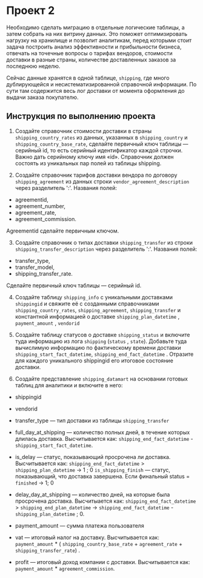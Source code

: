 # Проект 2

Необходимо сделать миграцию в отдельные логические таблицы, а затем собрать на них витрину данных. 
Это поможет оптимизировать нагрузку на хранилище и позволит аналитикам, 
перед которыми стоит задача построить анализ эффективности и прибыльности бизнеса, 
отвечать на точечные вопросы о тарифах вендоров, стоимости доставки в разные страны, 
количестве доставленных заказов за последнюю неделю.

Сейчас данные хранятся в одной таблице, `shipping`, где много дублирующейся и несистематизированной справочной информации. По сути там содержится весь лог доставки от момента оформления до выдачи заказа покупателю.

## Инструкция по выполнению проекта

1. Создайте справочник стоимости доставки в страны `shipping_country_rates` из данных, 
   указанных в `shipping_country` и `shipping_country_base_rate`, сделайте первичный ключ таблицы — серийный id, то есть серийный идентификатор каждой строчки. Важно дать серийному ключу имя «id». Справочник должен состоять из уникальных пар полей из таблицы shipping.

2. Создайте справочник тарифов доставки вендора по договору `shipping_agreement` из данных строки `vendor_agreement_description` через разделитель ':'.
Названия полей:
- agreementid,
- agreement_number,
- agreement_rate,
- agreement_commission.

Agreementid сделайте первичным ключом.
   
3. Создайте справочник о типах доставки `shipping_transfer` из строки `shipping_transfer_description` через разделитель ':'.
Названия полей:
- transfer_type,
- transfer_model,
- shipping_transfer_rate.

Сделайте первичный ключ таблицы — серийный id.
   
4. Создайте таблицу `shipping_info` с уникальными доставками `shippingid` и свяжите её с созданными справочниками `shipping_country_rates`, 
`shipping_agreement`, `shipping_transfer` и константной информацией о доставке `shipping_plan_datetime` , `payment_amount` , `vendorid`
   

5. Создайте таблицу статусов о доставке `shipping_status` и включите туда информацию из лога `shipping` (`status` , `state`). 
Добавьте туда вычислимую информацию по фактическому времени доставки `shipping_start_fact_datetime`, 
`shipping_end_fact_datetime` . 
Отразите для каждого уникального shippingid его итоговое состояние доставки.
   
6. Создайте представление `shipping_datamart` на основании готовых таблиц для аналитики и включите в него:
- shippingid
- vendorid
- transfer_type — тип доставки из таблицы `shipping_transfer`
- full_day_at_shipping — количество полных дней, в течение которых длилась доставка. 
Высчитывается как: `shipping_end_fact_datetime` - `shipping_start_fact_datetime`.

- is_delay — статус, показывающий просрочена ли доставка. 
Высчитывается как: `shipping_end_fact_datetime` > `shipping_plan_datetime` → 1 ; 0
`is_shipping_finish` — статус, показывающий, что доставка завершена. Если финальный status = `finished` → 1; 0

- delay_day_at_shipping — количество дней, на которые была просрочена доставка. 
Высчитыается как: `shipping_end_fact_datetime` > `shipping_end_plan_datetime` → `shipping_end_fact_datetime`  - `shipping_plan_datetime` ; 0.

- payment_amount — сумма платежа пользователя
- vat — итоговый налог на доставку. 
Высчитывается как: `payment_amount` * ( `shipping_country_base_rate` + `agreement_rate` + `shipping_transfer_rate`) .
- profit — итоговый доход компании с доставки. 
Высчитывается как: `payment_amount` * `agreement_commission`.

